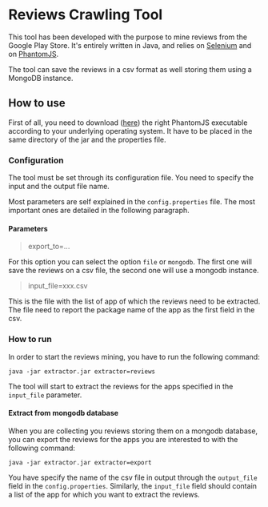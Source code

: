 # Reviews Crawling Tool

This tool has been developed with the purpose to mine reviews from the Google Play Store.
It's entirely written in Java, and relies on [Selenium](http://www.seleniumhq.org/) and on [PhantomJS](http://phantomjs.org).

The tool can save the reviews in a csv format as well storing them using a MongoDB instance.

## How to use
First of all, you need to download ([here](http://phantomjs.org/download.html)) the right PhantomJS executable according to your underlying operating system. It have to be placed in the same directory of the jar and the properties file.
### Configuration
The tool must be set through its configuration file. You need to specify the input and the output file name. 

Most parameters are self explained in the `config.properties` file. The most important ones are detailed in the following paragraph.

#### Parameters
> export_to=...

For this option you can select the option `file` or `mongodb`. The first one will save the reviews on a csv file, the second one will use a mongodb instance.

> input_file=xxx.csv

This is the file with the list of app of which the reviews need to be extracted. The file need to report the package name of the app as the first field in the csv. 
### How to run
In order to start the reviews mining, you have to run the following command:

`java -jar extractor.jar extractor=reviews`

The tool will start to extract the reviews for the apps specified in the `input_file` parameter.

#### Extract from mongodb database

When you are collecting you reviews storing them on a mongodb database, you can export the reviews for the apps you are interested to with the following command:

`java -jar extractor.jar extractor=export`

You have specify the name of the csv file in output through the `output_file` field in the `config.properties`. Similarly, the `input_file` field should contain a list of the app for which you want to extract the reviews.
